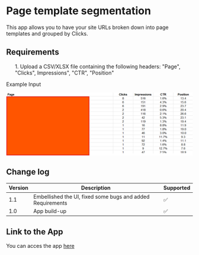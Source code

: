 # Page template segmentation

This app allows you to have your site URLs broken down into page templates and grouped by Clicks.

## Requirements
<ul>
  1. Upload a CSV/XLSX file containing the following headers: "Page", "Clicks", Impressions", "CTR", "Position"
</ul>

Example Input

<picture>
  <source media="(prefers-color-scheme: dark)" srcset="https://github.com/simodepth96/page-template-segmentation/blob/main/Screenshot%202024-12-23%20175609.png">
  <source media="(prefers-color-scheme: light)" srcset="https://github.com/simodepth96/page-template-segmentation/blob/main/Screenshot%202024-12-23%20175609.png">
  <img
    alt=""
    src="https://github.com/simodepth96/page-template-segmentation/blob/main/Screenshot%202024-12-23%20175609.png"
    style="max-width: 100%; height: auto;">
</picture>

## Change log

| Version | Description                                                                              | Supported           |
|---------|------------------------------------------------------------------------------------------|---------------------|
| 1.1     | Embellished the UI, fixed some bugs and added Requirements | :white_check_mark: |
| 1.0     | App build-up                                                                             | :white_check_mark: |



## Link to the App
You can acces the app <a href="https://page-template-segmentation.streamlit.app/" target="_blank" rel="noopener">here</a>
